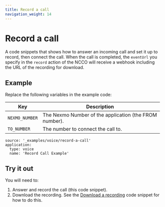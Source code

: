 ```yaml
---
title: Record a call
navigation_weight: 14
---
```


# Record a call

A code snippets that shows how to answer an incoming call and set it up to
record, then connect the call. When the call is completed, the `eventUrl`
you specify in the `record` action of the NCCO will receive a webhook
including the URL of the recording for download.

## Example

Replace the following variables in the example code:

Key |	Description
-- | --
`NEXMO_NUMBER` | The Nexmo Number of the application (the FROM number).
`TO_NUMBER` | The number to connect the call to.


```code_snippets
source: '_examples/voice/record-a-call'
application:
  type: voice
  name: 'Record Call Example'
```

## Try it out

You will need to:

1. Answer and record the call (this code snippet).
2. Download the recording. See the [Download a recording](/voice/voice-api/code-snippets/download-a-recording) code snippet for how to do this.
